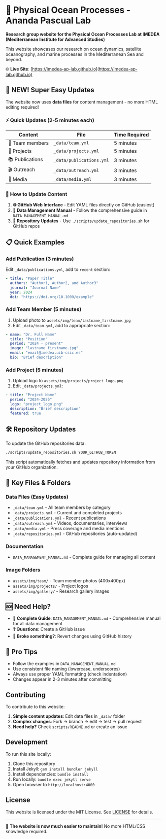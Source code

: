 # 🌊 Physical Ocean Processes - Ananda Pascual Lab

**Research group website for the Physical Ocean Processes Lab at IMEDEA (Mediterranean Institute for Advanced Studies)**

This website showcases our research on ocean dynamics, satellite oceanography, and marine processes in the Mediterranean Sea and beyond.

🌐 **Live Site**: [https://imedea-ap-lab.github.io](https://imedea-ap-lab.github.io)

## 🚀 NEW! Super Easy Updates

The website now uses **data files** for content management - no more HTML editing required!

### ⚡ Quick Updates (2-5 minutes each)

| Content | File | Time Required |
|---------|------|---------------|
| 👥 Team members | `_data/team.yml` | 5 minutes |
| 🔬 Projects | `_data/projects.yml` | 5 minutes |
| 📚 Publications | `_data/publications.yml` | 3 minutes |
| 🎬 Outreach | `_data/outreach.yml` | 3 minutes |
| 📰 Media | `_data/media.yml` | 3 minutes |

### 🎯 How to Update Content

1. **🌐 GitHub Web Interface** - Edit YAML files directly on GitHub (easiest)
2. **📖 Data Management Manual** - Follow the comprehensive guide in `DATA_MANAGEMENT_MANUAL.md`
3. **🤖 Repository Updates** - Use `./scripts/update_repositories.sh` for GitHub repos

## 📋 Quick Examples

### Add Publication (3 minutes)
Edit `_data/publications.yml`, add to `recent` section:
```yaml
- title: "Paper Title"
  authors: "Author1, Author2, and Author3"
  journal: "Journal Name"
  year: 2024
  doi: "https://doi.org/10.1000/example"
```

### Add Team Member (5 minutes)
1. Upload photo to `assets/img/team/lastname_firstname.jpg`
2. Edit `_data/team.yml`, add to appropriate section:
```yaml
- name: "Dr. Full Name"
  title: "Position"
  period: "2024 - present"
  image: "lastname_firstname.jpg"
  email: "email@imedea.uib-csic.es"
  bio: "Brief description"
```

### Add Project (5 minutes)
1. Upload logo to `assets/img/projects/project_logo.png`
2. Edit `_data/projects.yml`:
```yaml
- title: "Project Name"
  period: "2024-2026"
  logo: "project_logo.png"
  description: "Brief description"
  featured: true
```

## 🛠️ Repository Updates

To update the GitHub repositories data:
```bash
./scripts/update_repositories.sh YOUR_GITHUB_TOKEN
```

This script automatically fetches and updates repository information from your GitHub organization.

## 📂 Key Files & Folders

### Data Files (Easy Updates)
- `_data/team.yml` - All team members by category
- `_data/projects.yml` - Current and completed projects
- `_data/publications.yml` - Recent publications
- `_data/outreach.yml` - Videos, documentaries, interviews
- `_data/media.yml` - Press coverage and media mentions
- `_data/repositories.yml` - GitHub repositories (auto-updated)

### Documentation
- `DATA_MANAGEMENT_MANUAL.md` - Complete guide for managing all content

### Image Folders
- `assets/img/team/` - Team member photos (400x400px)
- `assets/img/projects/` - Project logos
- `assets/img/gallery/` - Research gallery images

## 🆘 Need Help?

- **📖 Complete Guide**: `DATA_MANAGEMENT_MANUAL.md` - Comprehensive manual for all data management
- **❓ Questions**: Create a GitHub issue
- **🚨 Broke something?**: Revert changes using GitHub history

## 🎯 Pro Tips

- Follow the examples in `DATA_MANAGEMENT_MANUAL.md`
- Use consistent file naming (lowercase, underscores)
- Always use proper YAML formatting (check indentation)
- Changes appear in 2-3 minutes after committing

## Contributing

To contribute to this website:

1. **Simple content updates**: Edit data files in `_data/` folder
2. **Complex changes**: Fork → branch → edit → test → pull request
3. **Need help?** Check `scripts/README.md` or create an issue

## Development

To run this site locally:

1. Clone this repository
2. Install Jekyll: `gem install bundler jekyll`
3. Install dependencies: `bundle install`
4. Run locally: `bundle exec jekyll serve`
5. Open browser to `http://localhost:4000`

## License

This website is licensed under the MIT License. See [LICENSE](LICENSE) for details.

---

🎉 **The website is now much easier to maintain!** No more HTML/CSS knowledge required.